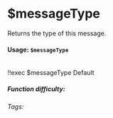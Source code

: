 # $messageType
Returns the type of this message.

#### Usage: `$messageType`

<br/>
<discord-messages>
	<discord-message :bot="false" role-color="#ffcc9a" author="Member">
		!!exec $messageType
	</discord-message>
	<discord-message :bot="true" role-color="#0099ff" author="Custom Command" avatar="https://media.discordapp.net/avatars/725721249652670555/781224f90c3b841ba5b40678e032f74a.webp">
		Default
	</discord-message>
</discord-messages>

##### Function difficulty: <Badge type="tip" text="Easy" vertical="middle" /> 
###### Tags: <Badge type="tip" text="type" vertical="middle" /> <Badge type="tip" text="message" vertical="middle" />
